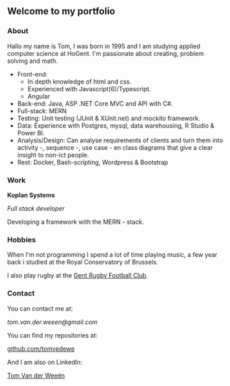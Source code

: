 ## Welcome to my portfolio

### About

Hallo my name is Tom, I was born in 1995 and I am studying applied computer science at HoGent. I'm passionate about creating, problem solving and math.

* Front-end:  
  * In depth knowledge of html and css. 
  * Experienced with Javascript(6)/Typescript.
  * Angular              
* Back-end: Java, ASP .NET Core MVC and API with C#.
* Full-stack: MERN
* Testing: Unit testing (JUnit & XUnit.net) and mockito framework.
* Data: Experience with Postgres, mysql, data warehousing, R Studio & Power BI.
* Analysis/Design: Can analyse requirements of clients and turn them into activity -, sequence -, use case - en class         diagrams that give a clear insight to non-ict people.
* Rest: Docker, Bash-scripting, Wordpress & Bootstrap

### Work

**Koplan Systems**

_Full stack developer_

Developing a framework with the MERN - stack.

### Hobbies

When I'm not programming I spend a lot of time playing music, a few year back i studied at the Royal Conservatory of Brussels.

I also play rugby at the [Gent Rugby Football Club](https://www.gent-rugby.be/). 

### Contact

You can contact me at:

_tom.van.der.weeen@gmail.com_

You can find my repositories at:

[github.com/tomvedewe](https://github.com/tomvedewe)

And I am also on LinkedIn:

[Tom Van der Weeën](www.linkedin.com/in/tom-van-der-weeën-40b46917b)
